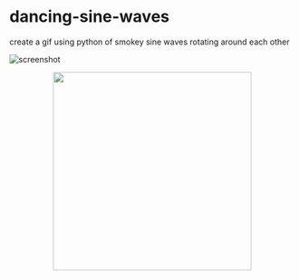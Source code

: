 # dancing-sine-waves
create a gif using python of smokey sine waves rotating around each other

![screenshot](https://i.imgur.com/ATGv9Z3.gif)

<p align="center">
  <img src="https://i.imgur.com/ATGv9Z3.gif" width="350"/>
</p>
